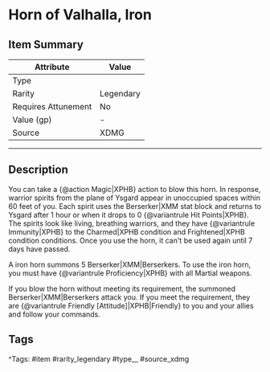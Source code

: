 # Horn of Valhalla, Iron

## Item Summary

| Attribute            | Value                        |
|----------------------|------------------------------|
| Type                 |   |
| Rarity               | Legendary             |
| Requires Attunement  | No                |
| Value (gp)           | -    |
| Source               | XDMG |

---

## Description

You can take a {@action Magic|XPHB} action to blow this horn. In response, warrior spirits from the plane of Ysgard appear in unoccupied spaces within 60 feet of you. Each spirit uses the Berserker|XMM stat block and returns to Ysgard after 1 hour or when it drops to 0 {@variantrule Hit Points|XPHB}. The spirits look like living, breathing warriors, and they have {@variantrule Immunity|XPHB} to the Charmed|XPHB condition and Frightened|XPHB condition conditions. Once you use the horn, it can't be used again until 7 days have passed.

A iron horn summons 5 Berserker|XMM|Berserkers. To use the iron horn, you must have {@variantrule Proficiency|XPHB} with all Martial weapons.

If you blow the horn without meeting its requirement, the summoned Berserker|XMM|Berserkers attack you. If you meet the requirement, they are {@variantrule Friendly [Attitude]|XPHB|Friendly} to you and your allies and follow your commands.

## Tags

^Tags: #item #rarity_legendary #type__ #source_xdmg